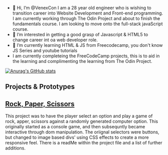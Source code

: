- 👋 Hi, I’m @VenexCon I am a 28 year old engineer who is wishing to transition career into Website Development and Front-end programming. I am currently working through The Odin Project and about to finish the fundamentals course. I am looking to move onto the full-stack javaScript course. 
- 👀 I’m interested in getting a good grasp of Javascript & HTML5 to change career int oa web developer role. 
- 🌱 I’m currently learning HTML & JS from Freecodecamp, you don't know JS Series and youtube tutorials 
- I am currently completeing the FreeCodeCamp projects, this is to aid in the learning and complimenting the learning from The Odin Project. 

<!---
VenexCon/VenexCon is a ✨ special ✨ repository because its `README.md` (this file) appears on your GitHub profile.
You can click the Preview link to take a look at your changes.
--->

[![Anurag's GitHub stats](https://github-readme-stats.vercel.app/api?username=VenexCon&show_icons=true&theme=radical)](https://github.com/VenexCon/github-readme-stats)


<h2> Projects & Prototypes </h2> 

<a href ="https://github.com/VenexCon/Rock-Paper-Scissors"><h2> Rock, Paper, Scissors </h2> </a> 

<p> This project was to have the player select an option and play a game of rock, apper, scissors against a randomly generated computer option. This originally started as a console game, and then subsequntly became interactive through dom manipulation. The oriignal selectors were buttons, but changed to image based divs' using CSS effects to create a more responsive feel. There is a readMe within the project file and a list of further additions. </p>
